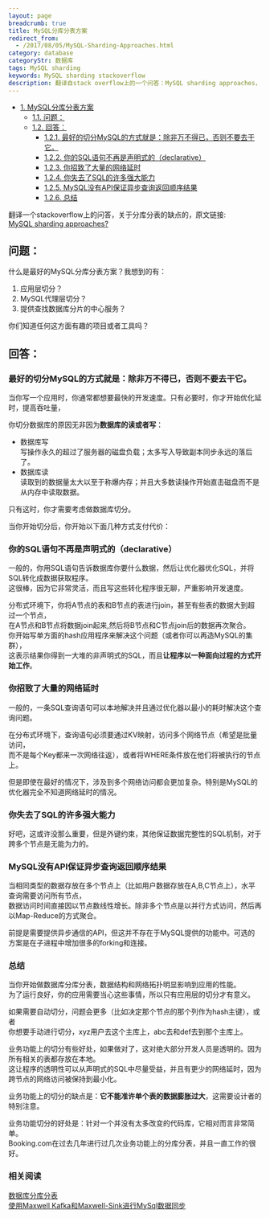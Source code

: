 ```yaml
---
layout: page
breadcrumb: true
title: MySQL分库分表方案
redirect_from:
  - /2017/08/05/MySQL-Sharding-Approaches.html
category: database
categoryStr: 数据库
tags: MySQL sharding
keywords: MySQL sharding stackoverflow
description: 翻译自stack overflow上的一个问答：MySQL sharding approaches，觉得写的非常的好，说的是：为什么不建议做MySql分库分表。
---
```

<div id="text-table-of-contents">
<ul>
<li><a href="#sec-1">1. MySQL分库分表方案</a>
<ul>
<li><a href="#sec-1-1">1.1. 问题：</a></li>
<li><a href="#sec-1-2">1.2. 回答：</a>
<ul>
<li><a href="#sec-1-2-1">1.2.1. 最好的切分MySQL的方式就是：除非万不得已，否则不要去干它。</a></li>
<li><a href="#sec-1-2-2">1.2.2. 你的SQL语句不再是声明式的（declarative）</a></li>
<li><a href="#sec-1-2-3">1.2.3. 你招致了大量的网络延时</a></li>
<li><a href="#sec-1-2-4">1.2.4. 你失去了SQL的许多强大能力</a></li>
<li><a href="#sec-1-2-5">1.2.5. MySQL没有API保证异步查询返回顺序结果</a></li>
<li><a href="#sec-1-2-6">1.2.6. 总结</a></li>
</ul>
</li>
</ul>
</li>
</ul>
</div>



翻译一个stackoverflow上的问答，关于分库分表的缺点的，原文链接:    
[MySQL sharding approaches?](https://stackoverflow.com/questions/5541421/mysql-sharding-approaches)  


## 问题：<a id="sec-1-1" name="sec-1-1"></a>

什么是最好的MySQL分库分表方案？我想到的有：
1.  应用层切分？
2.  MySQL代理层切分？
3.  提供查找数据库分片的中心服务？

你们知道任何这方面有趣的项目或者工具吗？

## 回答：<a id="sec-1-2" name="sec-1-2"></a>

### 最好的切分MySQL的方式就是：除非万不得已，否则不要去干它。<a id="sec-1-2-1" name="sec-1-2-1"></a>

当你写一个应用时，你通常都想要最快的开发速度。只有必要时，你才开始优化延时，提高吞吐量，  

你切分数据库的原因无非因为**数据库的读或者写**：  
- 数据库写  
写操作永久的超过了服务器的磁盘负载；太多写入导致副本同步永远的落后了。  
- 数据库读  
读取到的数据量太大以至于称爆内存；并且大多数读操作开始直击磁盘而不是从内存中读取数据。  

只有这时，你才需要考虑做数据库切分。  

当你开始切分后，你开始以下面几种方式支付代价：  

### 你的SQL语句不再是声明式的（declarative）<a id="sec-1-2-2" name="sec-1-2-2"></a>

一般的，你用SQL语句告诉数据库你要什么数据，然后让优化器优化SQL，并将SQL转化成数据获取程序。  
这很棒，因为它非常灵活，而且写这些转化程序很无聊，严重影响开发速度。  

分布式环境下，你将A节点的表和B节点的表进行join，甚至有些表的数据大到超过一个节点，  
在A节点和B节点将数据join起来,然后将B节点和C节点join后的数据再次聚合。  
你开始写单方面的hash应用程序来解决这个问题（或者你可以再造MySQL的集群），  
这表示结果你得到一大堆的非声明式的SQL，而且**让程序以一种面向过程的方式开始工作**。  

### 你招致了大量的网络延时<a id="sec-1-2-3" name="sec-1-2-3"></a>

一般的，一条SQL查询语句可以本地解决并且通过优化器以最小的耗时解决这个查询问题。  

在分布式环境下，查询语句必须要通过KV映射，访问多个网络节点（希望是批量访问，  
而不是每个Key都来一次网络往返），或者将WHERE条件放在他们将被执行的节点上。  

但是即使在最好的情况下，涉及到多个网络访问都会更加复杂。特别是MySQL的优化器完全不知道网络延时的情况。  

### 你失去了SQL的许多强大能力<a id="sec-1-2-4" name="sec-1-2-4"></a>

好吧，这或许没那么重要，但是外键约束，其他保证数据完整性的SQL机制，对于跨多个节点是无能为力的。

### MySQL没有API保证异步查询返回顺序结果<a id="sec-1-2-5" name="sec-1-2-5"></a>

当相同类型的数据存放在多个节点上（比如用户数据存放在A,B,C节点上），水平查询需要访问所有节点，  
数据访问时间直接因以节点数线性增长。除非多个节点是以并行方式访问，然后再以Map-Reduce的方式聚合。    

前提是需要提供异步通信的API，但这并不存在于MySQL提供的功能中。可选的方案是在子进程中增加很多的forking和连接。  

### 总结<a id="sec-1-2-6" name="sec-1-2-6"></a>

当你开始做数据库分库分表，数据结构和网络拓扑明显影响到应用的性能。   
为了运行良好，你的应用需要当心这些事情，所以只有应用层的切分才有意义。   

如果需要自动切分，问题会更多（比如决定那个节点的那个列作为hash主键），或者  
你想要手动进行切分，xyz用户去这个主库上，abc去和def去到那个主库上。  

业务功能上的切分有些好处，如果做对了，这对绝大部分开发人员是透明的。因为所有相关的表都存放在本地。   
这让程序的透明性可以从声明式的SQL中尽量受益，并且有更少的网络延时，因为跨节点的网络访问被保持到最小化。  

业务功能上的切分的缺点是：**它不能准许单个表的数据膨胀过大**，这需要设计者的特别注意。  

业务功能切分的好处是：针对一个并没有太多改变的代码库，它相对而言非常简单。    
Booking.com在过去几年进行过几次业务功能上的分库分表，并且一直工作的很好。  

### 相关阅读
[数据库分库分表](/database/MySQL-Sharding.html)   
[使用Maxwell Kafka和Maxwell-Sink进行MySql数据同步](/MySql-ETL-Using-Maxwell-Kafka-MaxwellSink)   
